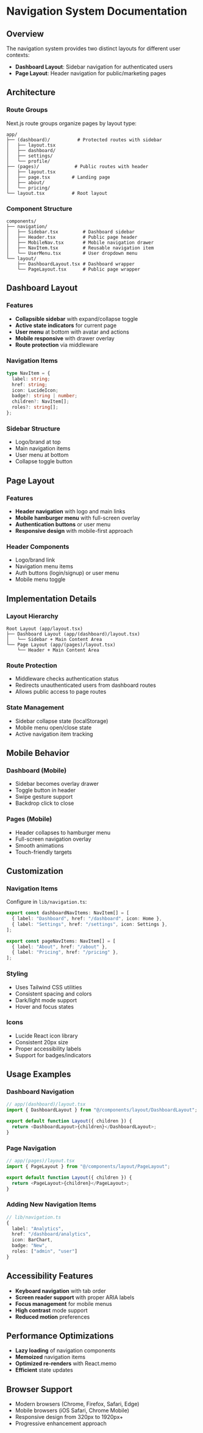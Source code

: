 # Navigation System Documentation

## Overview

The navigation system provides two distinct layouts for different user contexts:
- **Dashboard Layout**: Sidebar navigation for authenticated users
- **Page Layout**: Header navigation for public/marketing pages

## Architecture

### Route Groups
Next.js route groups organize pages by layout type:

```
app/
├── (dashboard)/          # Protected routes with sidebar
│   ├── layout.tsx
│   ├── dashboard/
│   ├── settings/
│   └── profile/
├── (pages)/             # Public routes with header
│   ├── layout.tsx
│   ├── page.tsx        # Landing page
│   ├── about/
│   └── pricing/
└── layout.tsx          # Root layout
```

### Component Structure

```
components/
├── navigation/
│   ├── Sidebar.tsx         # Dashboard sidebar
│   ├── Header.tsx          # Public page header
│   ├── MobileNav.tsx       # Mobile navigation drawer
│   ├── NavItem.tsx         # Reusable navigation item
│   └── UserMenu.tsx        # User dropdown menu
└── layout/
    ├── DashboardLayout.tsx # Dashboard wrapper
    └── PageLayout.tsx      # Public page wrapper
```

## Dashboard Layout

### Features
- **Collapsible sidebar** with expand/collapse toggle
- **Active state indicators** for current page
- **User menu** at bottom with avatar and actions
- **Mobile responsive** with drawer overlay
- **Route protection** via middleware

### Navigation Items
```typescript
type NavItem = {
  label: string;
  href: string;
  icon: LucideIcon;
  badge?: string | number;
  children?: NavItem[];
  roles?: string[];
};
```

### Sidebar Structure
- Logo/brand at top
- Main navigation items
- User menu at bottom
- Collapse toggle button

## Page Layout

### Features
- **Header navigation** with logo and main links
- **Mobile hamburger menu** with full-screen overlay
- **Authentication buttons** or user menu
- **Responsive design** with mobile-first approach

### Header Components
- Logo/brand link
- Navigation menu items
- Auth buttons (login/signup) or user menu
- Mobile menu toggle

## Implementation Details

### Layout Hierarchy
```
Root Layout (app/layout.tsx)
├── Dashboard Layout (app/(dashboard)/layout.tsx)
│   └── Sidebar + Main Content Area
└── Page Layout (app/(pages)/layout.tsx)
    └── Header + Main Content Area
```

### Route Protection
- Middleware checks authentication status
- Redirects unauthenticated users from dashboard routes
- Allows public access to page routes

### State Management
- Sidebar collapse state (localStorage)
- Mobile menu open/close state
- Active navigation item tracking

## Mobile Behavior

### Dashboard (Mobile)
- Sidebar becomes overlay drawer
- Toggle button in header
- Swipe gesture support
- Backdrop click to close

### Pages (Mobile)
- Header collapses to hamburger menu
- Full-screen navigation overlay
- Smooth animations
- Touch-friendly targets

## Customization

### Navigation Items
Configure in `lib/navigation.ts`:
```typescript
export const dashboardNavItems: NavItem[] = [
  { label: "Dashboard", href: "/dashboard", icon: Home },
  { label: "Settings", href: "/settings", icon: Settings },
];

export const pageNavItems: NavItem[] = [
  { label: "About", href: "/about" },
  { label: "Pricing", href: "/pricing" },
];
```

### Styling
- Uses Tailwind CSS utilities
- Consistent spacing and colors
- Dark/light mode support
- Hover and focus states

### Icons
- Lucide React icon library
- Consistent 20px size
- Proper accessibility labels
- Support for badges/indicators

## Usage Examples

### Dashboard Navigation
```typescript
// app/(dashboard)/layout.tsx
import { DashboardLayout } from "@/components/layout/DashboardLayout";

export default function Layout({ children }) {
  return <DashboardLayout>{children}</DashboardLayout>;
}
```

### Page Navigation
```typescript
// app/(pages)/layout.tsx
import { PageLayout } from "@/components/layout/PageLayout";

export default function Layout({ children }) {
  return <PageLayout>{children}</PageLayout>;
}
```

### Adding New Navigation Items
```typescript
// lib/navigation.ts
{
  label: "Analytics",
  href: "/dashboard/analytics",
  icon: BarChart,
  badge: "New",
  roles: ["admin", "user"]
}
```

## Accessibility Features

- **Keyboard navigation** with tab order
- **Screen reader support** with proper ARIA labels
- **Focus management** for mobile menus
- **High contrast** mode support
- **Reduced motion** preferences

## Performance Optimizations

- **Lazy loading** of navigation components
- **Memoized** navigation items
- **Optimized re-renders** with React.memo
- **Efficient** state updates

## Browser Support

- Modern browsers (Chrome, Firefox, Safari, Edge)
- Mobile browsers (iOS Safari, Chrome Mobile)
- Responsive design from 320px to 1920px+
- Progressive enhancement approach